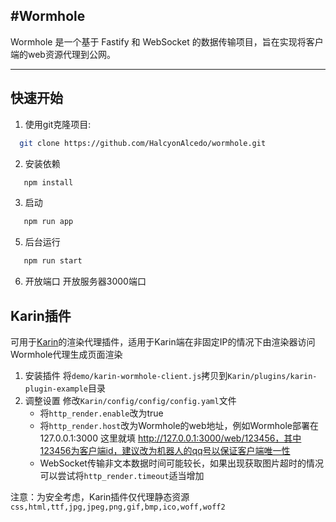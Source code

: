 #Wormhole
---
Wormhole 是一个基于 Fastify 和 WebSocket 的数据传输项目，旨在实现将客户端的web资源代理到公网。

---

## 快速开始

1. 使用git克隆项目:
 ```bash
   git clone https://github.com/HalcyonAlcedo/wormhole.git
```
2. 安装依赖
```bash
   npm install
```
3. 启动
```bash
   npm run app
```
5. 后台运行
```bash
   npm run start
```
6. 开放端口
   开放服务器3000端口

## Karin插件
可用于[Karin](https://github.com/KarinJS/Karin)的渲染代理插件，适用于Karin端在非固定IP的情况下由渲染器访问Wormhole代理生成页面渲染

1. 安装插件
   将`demo/karin-wormhole-client.js`拷贝到`Karin/plugins/karin-plugin-example`目录
2. 调整设置
   修改`Karin/config/config/config.yaml`文件
   - 将`http_render.enable`改为true
   - 将`http_render.host`改为Wormhole的web地址，例如Wormhole部署在 127.0.0.1:3000 这里就填 http://127.0.0.1:3000/web/123456，其中123456为客户端id，建议改为机器人的qq号以保证客户端唯一性
   - WebSocket传输非文本数据时间可能较长，如果出现获取图片超时的情况可以尝试将`http_render.timeout`适当增加

注意：为安全考虑，Karin插件仅代理静态资源`css,html,ttf,jpg,jpeg,png,gif,bmp,ico,woff,woff2`
